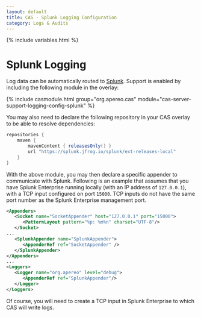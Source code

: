 ```yaml
---
layout: default
title: CAS - Splunk Logging Configuration
category: Logs & Audits
---
```


{% include variables.html %}

# Splunk Logging

Log data can be automatically routed to [Splunk](https://splunk.com/). Support is enabled by including the following module in the overlay:

{% include casmodule.html group="org.apereo.cas" module="cas-server-support-logging-config-splunk" %}

You may also need to declare the following repository in your CAS overlay to be able to resolve dependencies:

```groovy       
repositories {
    maven { 
        mavenContent { releasesOnly() }
        url "https://splunk.jfrog.io/splunk/ext-releases-local" 
    }
}
```

With the above module, you may then declare a specific appender to communicate with Splunk. 
Following is an example that assumes that you have Splunk Enterprise running locally (with an IP address of `127.0.0.1`), 
with a TCP input configured on port `15000`. TCP inputs do not have the same port number as the 
Splunk Enterprise management port.

```xml
<Appenders>
   <Socket name="SocketAppender" host="127.0.0.1" port="15000">
      <PatternLayout pattern="%p: %m%n" charset="UTF-8"/>
   </Socket>
...
   <SplunkAppender name="SplunkAppender">
      <AppenderRef ref="SocketAppender" />
   </SplunkAppender>
</Appenders>
...
<Loggers>
   <Logger name="org.apereo" level="debug">
      <AppenderRef ref="SplunkAppender"/>
   </Logger>
</Loggers>
```

Of course, you will need to create a TCP input in Splunk Enterprise to which CAS will write logs.
